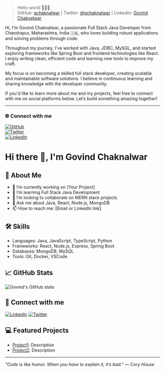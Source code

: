 > Hello world 👨🏻‍💻  
GitHub: [gchaknalwar](https://github.com/gchaknalwar) | Twitter: [@gchaknalwar](https://x.com/255_Boss) | LinkedIn: [Govind Chaknalwar](https://www.linkedin.com/in/govind-chaknalwar-b35278215/)

Hi, I'm Govind Chaknalwar, a passionate Full Stack Java Developer from Chandrapur, Maharashtra, India 🇮🇳, who loves building robust applications and solving problems through code.  

Throughout my journey, I've worked with Java, JDBC, MySQL, and started exploring frameworks like Spring Boot and frontend technologies like React. I enjoy writing clean, efficient code and learning new tools to improve my craft.

My focus is on becoming a skilled full stack developer, creating scalable and maintainable software solutions. I believe in continuous learning and sharing knowledge with the developer community.

If you'd like to learn more about me and my projects, feel free to connect with me on social platforms below. Let’s build something amazing together!

---

### 🌐 Connect with me

[![GitHub](https://img.shields.io/badge/GitHub-000?style=for-the-badge&logo=github&logoColor=white)](https://github.com/gchaknalwar)  
[![Twitter](https://img.shields.io/badge/Twitter-1DA1F2?style=for-the-badge&logo=twitter&logoColor=white)](https://x.com/255_Boss)  
[![LinkedIn](https://img.shields.io/badge/LinkedIn-blue?style=for-the-badge&logo=linkedin&logoColor=white)](https://www.linkedin.com/in/govind-chaknalwar-b35278215/)



# Hi there 👋, I'm Govind Chaknalwar

## 🚀 About Me
- 🔭 I’m currently working on [Your Project]
- 🌱 I’m learning Full Stack Java Development
- 👯 I’m looking to collaborate on MERN stack projects
- 💬 Ask me about Java, React, Node.js, MongoDB
- 📫 How to reach me: [Email or LinkedIn link]

## 🛠️ Skills
- Languages: Java, JavaScript, TypeScript, Python
- Frameworks: React, Node.js, Express, Spring Boot
- Databases: MongoDB, MySQL
- Tools: Git, Docker, VSCode

## 📈 GitHub Stats

![Govind's GitHub stats](https://github-readme-stats.vercel.app/api?username=yourusername&show_icons=true&theme=radical)

## 🔗 Connect with me
[![LinkedIn](https://img.shields.io/badge/LinkedIn-blue?logo=linkedin)](https://linkedin.com/in/yourprofile)
[![Twitter](https://img.shields.io/badge/Twitter-blue?logo=twitter)](https://twitter.com/yourprofile)

## 💻 Featured Projects
- [Project1](link): Description
- [Project2](link): Description

---
*“Code is like humor. When you have to explain it, it’s bad.” — Cory House*
